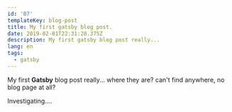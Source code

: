 ```yaml
---
id: '07'
templateKey: blog-post
title: My first gatsby blog post.
date: 2019-02-01T22:31:28.375Z
description: My first gatsby blog post really...
lang: en
tags:
  - gatsby
---
```

My first **Gatsby** blog post really... where they are? can't find anywhere, no blog page at all?

Investigating....

